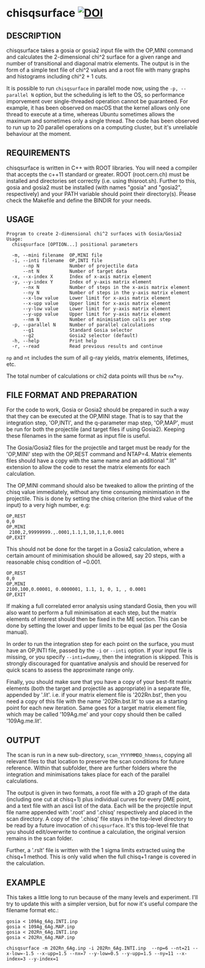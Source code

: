 chisqsurface 
[![DOI](https://zenodo.org/badge/DOI/10.5281/zenodo.1250303.svg)](https://doi.org/10.5281/zenodo.1250303)
========================

DESCRIPTION
-----------

chisqsurface takes a gosia or gosia2 input file with the OP,MINI command and calculates the 2-dimensional chi^2 surface for a given range and number of transitional and diagonal matrix elements.
The output is in the form of a simple text file of chi^2 values and a root file with many graphs and histograms including chi^2 + 1 cuts.

It is possible to run `chisqsurface` in parallel mode now, using the `-p, --parallel N` option, but the scheduling is left to the OS, so performance imporvement over single-threaded operation cannot be guaranteed.
For example, it has been observed on macOS that the kernel allows only one thread to execute at a time, whereas Ubuntu sometimes allows the maximum and sometimes only a single thread.
The code has been observed to run up to 20 parallel operations on a computing cluster, but it's unreliable behaviour at the moment.


REQUIREMENTS
------------

chisqsurface is written in C++ with ROOT libraries.
You will need a compiler that accepts the c++11 standard or greater.
ROOT (root.cern.ch) must be installed and directories set correctly (i.e. using thisroot.sh).
Further to this, gosia and gosia2 must be installed (with names "gosia" and "gosia2", respectively) and your PATH variable should point their directory(s).
Please check the Makefile and define the BINDIR for your needs.


USAGE
-----

```
Program to create 2-dimensional chi^2 surfaces with Gosia/Gosia2
Usage:
  chisqsurface [OPTION...] positional parameters

  -m, --mini filename  OP,MINI file
  -i, --inti filename  OP,INTI file
      --np N           Number of projectile data
      --nt N           Number of target data
  -x, --x-index X      Index of x-axis matrix element
  -y, --y-index Y      Index of y-axis matrix element
      --nx N           Number of steps in the x-axis matrix element
      --ny N           Number of steps in the y-axis matrix element
      --x-low value    Lower limit for x-axis matrix element
      --x-upp value    Upper limit for x-axis matrix element
      --y-low value    Lower limit for y-axis matrix element
      --y-upp value    Upper limit for y-axis matrix element
      --nm N           Number of minimisation calls per step
  -p, --parallel N     Number of parallel calculations
      --g1             Standard Gosia selector
      --g2             Gosia2 selector (default)
  -h, --help           Print help
  -r, --read           Read previous results and continue

```
`np` and `nt` includes the sum of all g-ray yields, matrix elements, lifetimes, etc.

The total number of calculations or chi2 data points will thus be `nx`*`ny`.


FILE FORMAT AND PREPARATION
---------------------------

For the code to work, Gosia or Gosia2 should be prepared in such a way that they can be executed at the OP,MINI stage. That is to say that the integration step, 'OP,INTI', and the q-parameter map step, 'OP,MAP', must be run for both the projectile (and target files if using Gosia2). Keeping these filenames in the same format as input file is useful.

The Gosia/Gosia2 files for the projectile and target must be ready for the 'OP,MINI' step with the OP,REST command and NTAP=4. Matrix elements files should have a copy with the same name and an additional ".lit" extension to allow the code to reset the matrix elements for each calculation.

The OP,MINI command should also be tweaked to allow the printing of the chisq value immediately, without any time consuming minimisation in the projectile. This is done by setting the chisq criterion (the third value of the input) to a very high number, e.g:

```
OP,REST
0,0
OP,MINI
 2100,2,99999999.,.0001,1.1,1,10,1,1,0.0001
OP,EXIT
```

This should not be done for the target in a Gosia2 calculation, where a certain amount of minimisation should be allowed, say 20 steps, with a reasonable chisq condition of ~0.001.

```
OP,REST
0,0
OP,MINI
2100,100,0.00001, 0.0000001, 1.1, 1, 0, 1, , 0.0001
OP,EXIT
```

If making a full correlated error analysis using standard Gosia, then you will also want to perform a full minimisation at each step, but the matrix elements of interest should then be fixed in the ME section. This can be done by setting the lower and upper limits to be equal (as per the Gosia manual).

In order to run the integration step for each point on the surface, you must have an OP,INTI file, passed by the  `-i` or `--inti` option. If your input file is missing, or you specify `--inti=dummy`, then the integration is skipped. This is strongly discouraged for quantative analysis and should be reserved for quick scans to assess the approximate range only.

Finally, you should make sure that you have a copy of your best-fit matrix elements (both the target and projectile as appropriate) in a separate file, appended by '.lit'.
i.e. if your matrix element file is '202Rn.bst', then you need a copy of this file with the name '202Rn.bst.lit' to use as a starting point for each new iteration.
Same goes for a target matrix element file, which may be called '109Ag.me' and your copy should then be called '109Ag.me.lit'.

OUTPUT
------

The scan is run in a new sub-directory, `scan_YYYYMMDD_hhmmss`, copying all relevant files to that location to preserve the scan conditions for future reference.
Within that subfolder, there are further folders where the integration and minimisations takes place for each of the parallel calculations.

The output is given in two formats, a root file with a 2D graph of the data (including one cut at chisq+1) plus individual curves for every DME point, and a text file with an ascii list of the data.
Each will be the projectile input file name appended with '.root' and '.chisq' respectively and placed in the scan directory.
A copy of the '.chisq' file stays in the top-level directory to be read by a future invocation of `chisqsurface`.
It's this top-level file that you should edit/overwrite to continue a calculation, the original version remains in the scan folder.

Further, a '.rslt' file is written with the 1 sigma limits extracted using the chisq+1 method. This is only valid when the full chisq+1 range is covered in the calculation.


EXAMPLE 
-------

This takes a little long to run because of the many levels and experiment. I'll try to update this with a simpler version, but for now it's useful compare the filename format etc.:

```
gosia < 109Ag_6Ag.INTI.inp
gosia < 109Ag_6Ag.MAP.inp
gosia < 202Rn_6Ag.INTI.inp
gosia < 202Rn_6Ag.MAP.inp
```
```
chisqsurface -m 202Rn_6Ag.inp -i 202Rn_6Ag.INTI.inp  --np=6 --nt=21 --x-low=-1.5 --x-upp=1.5 --nx=7 --y-low=0.5 --y-upp=1.5 --ny=11 --x-index=3 --y-index=1
```

